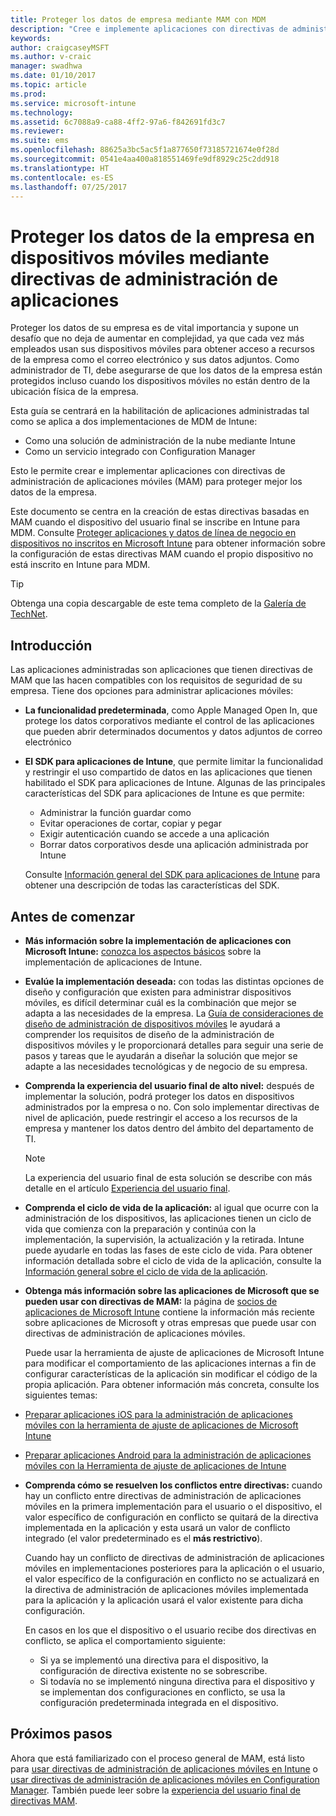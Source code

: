 ```yaml
---
title: Proteger los datos de empresa mediante MAM con MDM
description: "Cree e implemente aplicaciones con directivas de administración de aplicaciones móviles (MAM) para proteger mejor los datos de la empresa."
keywords: 
author: craigcaseyMSFT
ms.author: v-craic
manager: swadhwa
ms.date: 01/10/2017
ms.topic: article
ms.prod: 
ms.service: microsoft-intune
ms.technology: 
ms.assetid: 6c7088a9-ca88-4ff2-97a6-f842691fd3c7
ms.reviewer: 
ms.suite: ems
ms.openlocfilehash: 88625a3bc5ac5f1a877650f73185721674e0f28d
ms.sourcegitcommit: 0541e4aa400a818551469fe9df8929c25c2dd918
ms.translationtype: HT
ms.contentlocale: es-ES
ms.lasthandoff: 07/25/2017
---
```

# <a name="protect-company-data-on-mobile-devices-through-app-management-policies"></a>Proteger los datos de la empresa en dispositivos móviles mediante directivas de administración de aplicaciones
Proteger los datos de su empresa es de vital importancia y supone un desafío que no deja de aumentar en complejidad, ya que cada vez más empleados usan sus dispositivos móviles para obtener acceso a recursos de la empresa como el correo electrónico y sus datos adjuntos. Como administrador de TI, debe asegurarse de que los datos de la empresa están protegidos incluso cuando los dispositivos móviles no están dentro de la ubicación física de la empresa.

Esta guía se centrará en la habilitación de aplicaciones administradas tal como se aplica a dos implementaciones de MDM de Intune:

- Como una solución de administración de la nube mediante Intune
- Como un servicio integrado con Configuration Manager

Esto le permite crear e implementar aplicaciones con directivas de administración de aplicaciones móviles (MAM) para proteger mejor los datos de la empresa.

Este documento se centra en la creación de estas directivas basadas en MAM cuando el dispositivo del usuario final se inscribe en Intune para MDM. Consulte [Proteger aplicaciones y datos de línea de negocio en dispositivos no inscritos en Microsoft Intune](https://docs.microsoft.com/intune/deploy-use/protect-line-of-business-apps-and-data-on-devices-not-enrolled-in-microsoft-intune) para obtener información sobre la configuración de estas directivas MAM cuando el propio dispositivo no está inscrito en Intune para MDM.

> [!TIP]
> Obtenga una copia descargable de este tema completo de la [Galería de TechNet](https://gallery.technet.microsoft.com/Protect-Company-Data-on-d972f4f4/file/154240/1/Protect%20Company%20Data%20on%20Mobile%20Devices%20through%20Application%20Management%20Policies.pdf).

## <a name="introduction"></a>Introducción
Las aplicaciones administradas son aplicaciones que tienen directivas de MAM que las hacen compatibles con los requisitos de seguridad de su empresa. Tiene dos opciones para administrar aplicaciones móviles:
- **La funcionalidad predeterminada**, como Apple Managed Open In, que protege los datos corporativos mediante el control de las aplicaciones que pueden abrir determinados documentos y datos adjuntos de correo electrónico
- **El SDK para aplicaciones de Intune**, que permite limitar la funcionalidad y restringir el uso compartido de datos en las aplicaciones que tienen habilitado el SDK para aplicaciones de Intune. Algunas de las principales características del SDK para aplicaciones de Intune es que permite:
  - Administrar la función guardar como
  - Evitar operaciones de cortar, copiar y pegar
  - Exigir autenticación cuando se accede a una aplicación
  - Borrar datos corporativos desde una aplicación administrada por Intune

  Consulte [Información general del SDK para aplicaciones de Intune](https://docs.microsoft.com/intune/develop/intune-app-sdk) para obtener una descripción de todas las características del SDK.

## <a name="before-you-begin"></a>Antes de comenzar
- **Más información sobre la implementación de aplicaciones con Microsoft Intune:** [conozca los aspectos básicos](https://docs.microsoft.com/intune/understand-explore/get-started-with-a-30-day-trial-of-microsoft-intune) sobre la implementación de aplicaciones de Intune.

- **Evalúe la implementación deseada:** con todas las distintas opciones de diseño y configuración que existen para administrar dispositivos móviles, es difícil determinar cuál es la combinación que mejor se adapta a las necesidades de la empresa. La [Guía de consideraciones de diseño de administración de dispositivos móviles](https://docs.microsoft.com/enterprise-mobility/Solutions/mdm-design-considerations-guide) le ayudará a comprender los requisitos de diseño de la administración de dispositivos móviles y le proporcionará detalles para seguir una serie de pasos y tareas que le ayudarán a diseñar la solución que mejor se adapte a las necesidades tecnológicas y de negocio de su empresa.
- **Comprenda la experiencia del usuario final de alto nivel:** después de implementar la solución, podrá proteger los datos en dispositivos administrados por la empresa o no. Con solo implementar directivas de nivel de aplicación, puede restringir el acceso a los recursos de la empresa y mantener los datos dentro del ámbito del departamento de TI.

   > [!NOTE]
   > La experiencia del usuario final de esta solución se describe con más detalle en el artículo [Experiencia del usuario final](end-user-experience-mam.md).

- **Comprenda el ciclo de vida de la aplicación:** al igual que ocurre con la administración de los dispositivos, las aplicaciones tienen un ciclo de vida que comienza con la preparación y continúa con la implementación, la supervisión, la actualización y la retirada. Intune puede ayudarle en todas las fases de este ciclo de vida. Para obtener información detallada sobre el ciclo de vida de la aplicación, consulte la [Información general sobre el ciclo de vida de la aplicación](https://docs.microsoft.com/intune/deploy-use/overview-of-app-lifecycle-in-microsoft-intune).
- **Obtenga más información sobre las aplicaciones de Microsoft que se pueden usar con directivas de MAM:** la página de [socios de aplicaciones de Microsoft Intune](https://www.microsoft.com/en-us/cloud-platform/microsoft-intune-partners) contiene la información más reciente sobre aplicaciones de Microsoft y otras empresas que puede usar con directivas de administración de aplicaciones móviles.

  Puede usar la herramienta de ajuste de aplicaciones de Microsoft Intune para modificar el comportamiento de las aplicaciones internas a fin de configurar características de la aplicación sin modificar el código de la propia aplicación. Para obtener información más concreta, consulte los siguientes temas:
 - [Preparar aplicaciones iOS para la administración de aplicaciones móviles con la herramienta de ajuste de aplicaciones de Microsoft Intune](https://docs.microsoft.com/intune/deploy-use/prepare-ios-apps-for-mobile-application-management-with-the-microsoft-intune-app-wrapping-tool)
 - [Preparar aplicaciones Android para la administración de aplicaciones móviles con la Herramienta de ajuste de aplicaciones de Intune](https://docs.microsoft.com/intune/deploy-use/prepare-android-apps-for-mobile-application-management-with-the-microsoft-intune-app-wrapping-tool)

- **Comprenda cómo se resuelven los conflictos entre directivas:** cuando hay un conflicto entre directivas de administración de aplicaciones móviles en la primera implementación para el usuario o el dispositivo, el valor específico de configuración en conflicto se quitará de la directiva implementada en la aplicación y esta usará un valor de conflicto integrado (el valor predeterminado es el **más restrictivo**).

  Cuando hay un conflicto de directivas de administración de aplicaciones móviles en implementaciones posteriores para la aplicación o el usuario, el valor específico de la configuración en conflicto no se actualizará en la directiva de administración de aplicaciones móviles implementada para la aplicación y la aplicación usará el valor existente para dicha configuración.

  En casos en los que el dispositivo o el usuario recibe dos directivas en conflicto, se aplica el comportamiento siguiente:
  - Si ya se implementó una directiva para el dispositivo, la configuración de directiva existente no se sobrescribe.
  - Si todavía no se implementó ninguna directiva para el dispositivo y se implementan dos configuraciones en conflicto, se usa la configuración predeterminada integrada en el dispositivo.

## <a name="where-to-go-from-here"></a>Próximos pasos
Ahora que está familiarizado con el proceso general de MAM, está listo para [usar directivas de administración de aplicaciones móviles en Intune](mam-intune.md) o [usar directivas de administración de aplicaciones móviles en Configuration Manager](mam-configmgr.md). También puede leer sobre la [experiencia del usuario final de directivas MAM](end-user-experience-mam.md).
